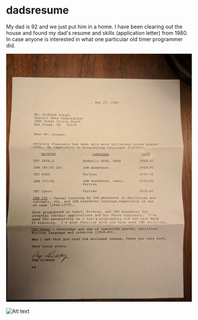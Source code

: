 # dadsresume

My dad is 92 and we just put him in a home.  I have been clearing out the house and found my dad's resume and skills (application letter) from 1980.  In case anyone is interested in what one particular old timer programmer did.  




![Skills](IMG_20180817_232813.jpg?raw=true "Skills")

![Alt text](relative/path/to/img.jpg?raw=true "Title")
